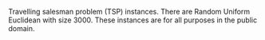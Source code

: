 Travelling salesman problem (TSP) instances.
There are Random Uniform Euclidean with size 3000.
These instances are for all purposes in the public domain.
